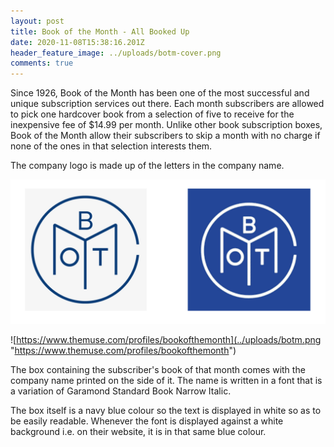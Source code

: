 ```yaml
---
layout: post
title: Book of the Month - All Booked Up
date: 2020-11-08T15:38:16.201Z
header_feature_image: ../uploads/botm-cover.png
comments: true
---
```

Since 1926, Book of the Month has been one of the most successful and unique subscription services out there. Each month subscribers are allowed to pick one hardcover book from a selection of five to receive for the inexpensive fee of $14.99 per month. Unlike other book subscription boxes, Book of the Month allow their subscribers to skip a month with no charge if none of the ones in that selection interests them.

The company logo is made up of the letters in the company name. 

![BOTM](../uploads/screenshot-2020-11-14-at-17.15.24.png "BOTM")

![https://www.themuse.com/profiles/bookofthemonth](../uploads/botm.png "https://www.themuse.com/profiles/bookofthemonth")

The box containing the subscriber's book of that month comes with the company name printed on the side of it. The name is written in a font that is a variation of Garamond Standard Book Narrow Italic. 

The box itself is a navy blue colour so the text is displayed in white so as to be easily readable. Whenever the font is displayed against a white background i.e. on their website, it is in that same blue colour.